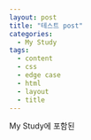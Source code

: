 ```yaml
---
layout: post
title: "테스트 post"
categories:
  - My Study
tags:
  - content
  - css
  - edge case
  - html
  - layout
  - title
---
```


My Study에 포함된 
